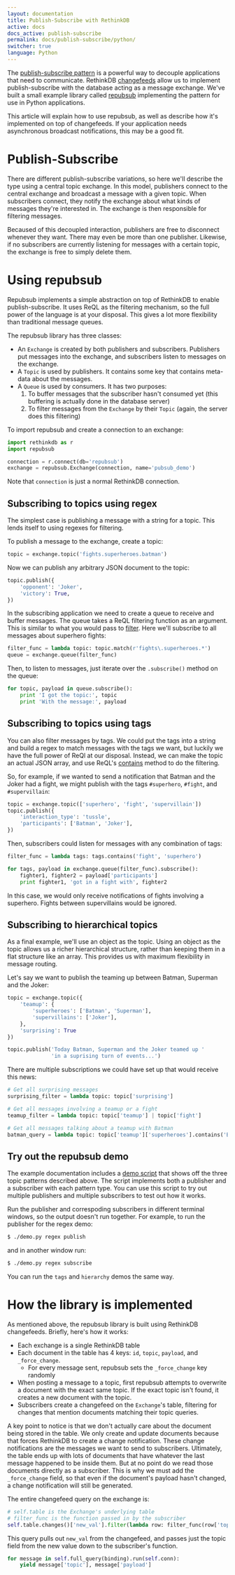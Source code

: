 ```yaml
---
layout: documentation
title: Publish-Subscribe with RethinkDB
active: docs
docs_active: publish-subscribe
permalink: docs/publish-subscribe/python/
switcher: true
language: Python
---
```


The
[publish-subscribe pattern](http://en.wikipedia.org/wiki/Publish-subscribe)
is a powerful way to decouple applications that need to
communicate. RethinkDB [changefeeds](/docs/changefeeds) allow us to
implement publish-subscribe with the database acting as a message
exchange. We've built a small example library called
[repubsub](https://github.com/rethinkdb/example-pubsub/tree/master/python)
implementing the pattern for use in Python applications.

This article will explain how to use repubsub, as well as describe how
it's implemented on top of changefeeds. If your application needs
asynchronous broadcast notifications, this may be a good fit.

# Publish-Subscribe #

There are different publish-subscribe variations, so here we'll
describe the type using a central topic exchange. In this model,
publishers connect to the central exchange and broadcast a message
with a given topic. When subscribers connect, they notify the exchange
about what kinds of messages they're interested in. The exchange is
then responsible for filtering messages.

Becaused of this decoupled interaction, publishers are free to
disconnect whenever they want. There may even be more than one
publisher. Likewise, if no subscribers are currently listening for
messages with a certain topic, the exchange is free to simply delete
them.

# Using repubsub #

Repubsub implements a simple abstraction on top of RethinkDB to enable
publish-subscribe. It uses ReQL as the filtering mechanism, so the
full power of the language is at your disposal. This gives a lot more
flexibility than traditional message queues.

The repubsub library has three classes:

* An `Exchange` is created by both publishers and
  subscribers. Publishers put messages into the exchange, and
  subscribers listen to messages on the exchange.
* A `Topic` is used by publishers. It contains some key that contains
  meta-data about the messages.
* A `Queue` is used by consumers. It has two purposes:
   1. To buffer messages that the subscriber hasn't consumed yet (this
      buffering is actually done in the database server)
   2. To filter messages from the `Exchange` by their `Topic` (again,
      the server does this filtering)

To import repubsub and create a connection to an exchange:

```python
import rethinkdb as r
import repubsub

connection = r.connect(db='repubsub')
exchange = repubsub.Exchange(connection, name='pubsub_demo')
```

Note that `connection` is just a normal RethinkDB connection.

## Subscribing to topics using regex ##

The simplest case is publishing a message with a string for a
topic. This lends itself to using regexes for filtering.

To publish a message to the exchange, create a topic:

```python
topic = exchange.topic('fights.superheroes.batman')
```

Now we can publish any arbitrary JSON document to the topic:

```python
topic.publish({
    'opponent': 'Joker',
    'victory': True,
})
```

In the subscribing application we need to create a queue to receive
and buffer messages. The queue takes a ReQL filtering function as an
argument. This is similar to what you would pass to
[filter](/api/python/filter). Here we'll subscribe to all messages
about superhero fights:

```python
filter_func = lambda topic: topic.match(r'fights\.superheroes.*')
queue = exchange.queue(filter_func)
```

Then, to listen to messages, just iterate over the `.subscribe()`
method on the queue:

```python
for topic, payload in queue.subscribe():
    print 'I got the topic:', topic
    print 'With the message:', payload
```

## Subscribing to topics using tags ##

You can also filter messages by tags. We could put the tags into a
string and build a regex to match messages with the tags we want, but
luckily we have the full power of ReQl at our disposal. Instead, we
can make the topic an actual JSON array, and use ReQL's
[contains](/api/python/contains) method to do the filtering.

So, for example, if we wanted to send a notification that Batman and
the Joker had a fight, we might publish with the tags `#superhero`,
`#fight`, and `#supervillain`:

```python
topic = exchange.topic(['superhero', 'fight', 'supervillain'])
topic.publish({
    'interaction_type': 'tussle',
    'participants': ['Batman', 'Joker'],
})
```

Then, subscribers could listen for messages with any combination of tags:

```python
filter_func = lambda tags: tags.contains('fight', 'superhero')

for tags, payload in exchange.queue(filter_func).subscribe():
    fighter1, fighter2 = payload['participants']
    print fighter1, 'got in a fight with', fighter2
```

In this case, we would only receive notifications of fights involving
a superhero. Fights between supervillains would be ignored.

## Subscribing to hierarchical topics ##

As a final example, we'll use an object as the topic. Using an object
as the topic allows us a richer hierarchical structure, rather than
keeping them in a flat structure like an array. This provides us with
maximum flexibility in message routing.

Let's say we want to publish the teaming up between Batman, Superman
and the Joker:

```python
topic = exchange.topic({
    'teamup': {
        'superheroes': ['Batman', 'Superman'],
        'supervillains': ['Joker'],
    },
    'surprising': True
})

topic.publish('Today Batman, Superman and the Joker teamed up '
              'in a suprising turn of events...')
```

There are multiple subscriptions we could have set up that would receive this news:

```python
# Get all surprising messages
surprising_filter = lambda topic: topic['surprising']

# Get all messages involving a teamup or a fight
teamup_filter = lambda topic: topic['teamup'] | topic['fight']

# Get all messages talking about a teamup with Batman
batman_query = lambda topic: topic['teamup']['superheroes'].contains('Batman')
```


## Try out the repubsub demo ##

The example documentation includes a
[demo script](https://github.com/rethinkdb/example-pubsub/blob/master/python/demo.py')
that shows off the three topic patterns described above. The script
implements both a publisher and a subscriber with each pattern
type. You can use this script to try out multiple publishers and
multiple subscribers to test out how it works.

Run the publisher and correspoding subscribers in different terminal
windows, so the output doesn't run together. For example, to run the
publisher for the regex demo:

```bash
$ ./demo.py regex publish
```

and in another window run:

```bash
$ ./demo.py regex subscribe
```

You can run the `tags` and `hierarchy` demos the same way.

# How the library is implemented #

As mentioned above, the repubsub library is built using RethinkDB
changefeeds. Briefly, here's how it works:

* Each exchange is a single RethinkDB table
* Each document in the table has 4 keys: `id`, `topic`, `payload`, and
  `_force_change`.
    * For every message sent, repubsub sets the `_force_change` key
      randomly
* When posting a message to a topic, first repubsub attempts to
  overwrite a document with the exact same topic. If the exact topic
  isn't found, it creates a new document with the topic.
* Subscribers create a changefeed on the `Exchange`'s table, filtering
  for changes that mention documents matching their topic queries.

A key point to notice is that we don't actually care about the
document being stored in the table. We only create and update
documents because that forces RethinkDB to create a change
notification. These change notifications are the messages we want to
send to subscribers. Ultimately, the table ends up with lots of
documents that have whatever the last message happened to be inside
them. But at no point do we read those documents directly as a
subscriber. This is why we must add the `_force_change` field, so that
even if the document's payload hasn't changed, a change notification
will still be generated.

The entire changefeed query on the exchange is:

```python
# self.table is the Exchange's underlying table
# filter_func is the function passed in by the subscriber
self.table.changes()['new_val'].filter(lambda row: filter_func(row['topic']))
```

This query pulls out `new_val` from the changefeed, and passes just
the topic field from the new value down to the subscriber's function.

```python
for message in self.full_query(binding).run(self.conn):
    yield message['topic'], message['payload']
```
